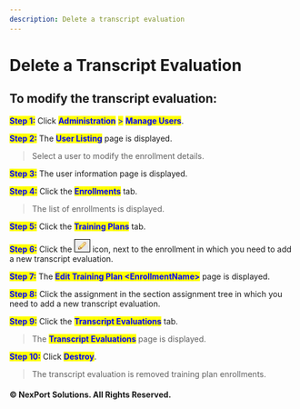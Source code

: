 ```yaml
---
description: Delete a transcript evaluation
---
```


# Delete a Transcript Evaluation

## **To modify the transcript evaluation:**

<mark style="color:blue;">**Step 1:**</mark> Click <mark style="color:blue;">**Administration**</mark> <mark style="color:blue;"></mark><mark style="color:blue;">></mark> <mark style="color:blue;"></mark><mark style="color:blue;">**Manage Users**</mark>.

<mark style="color:blue;">**Step 2:**</mark> The <mark style="color:blue;">**User Listing**</mark> page is displayed.

> Select a user to modify the enrollment details.

<mark style="color:blue;">**Step 3:**</mark> The user information page is displayed.

<mark style="color:blue;">**Step 4:**</mark> Click the <mark style="color:blue;">**Enrollments**</mark> tab.

> The list of enrollments is displayed.

<mark style="color:blue;">**Step 5:**</mark> Click the <mark style="color:blue;">**Training Plans**</mark> tab.

<mark style="color:blue;">**Step 6:**</mark> Click the ![](/.gitbook/assets/Edit.png) icon, next to the enrollment in which you need to add a new transcript evaluation.

<mark style="color:blue;">**Step 7:**</mark> The <mark style="color:blue;">**Edit Training Plan \<EnrollmentName>**</mark> page is displayed.

<mark style="color:blue;">**Step 8:**</mark> Click the assignment in the section assignment tree in which you need to add a new transcript evaluation.

<mark style="color:blue;">**Step 9:**</mark> Click the <mark style="color:blue;">**Transcript Evaluations**</mark> tab.

> The <mark style="color:blue;">**Transcript Evaluations**</mark> page is displayed.

<mark style="color:blue;">**Step 10:**</mark> Click <mark style="color:blue;">**Destroy**</mark>.

> The transcript evaluation is removed training plan enrollments.

#### © NexPort Solutions. All Rights Reserved.
